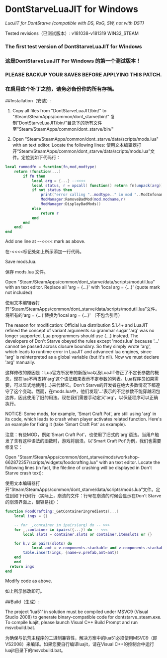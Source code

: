 # DontStarveLuaJIT for Windows
_LuaJIT for DontStarve (compatible with DS, RoG, SW, not with DST)_

Tested revisions（已测试版本）:  v181038-v181319 WIN32_STEAM

###  The first test version of DontStarveLuaJIT for Windows 

###  这是DontStarveLuaJIT For Windows 的第一个测试版本！

###  PLEASE BACKUP YOUR SAVES BEFORE APPLYING THIS PATCH. 

###  在启用这个补丁之前，请务必备份你的所有存档。

##Installation（安装）: 

1. Copy all files from "DontStarveLuaJIT/bin/" to "Steam/SteamApps/common/dont_starve/bin/"
复制"DontStarveLuaJIT/bin/"目录下的所有文件至"Steam/SteamApps/common/dont_starve/bin/"

2. Open "Steam/SteamApps/common/dont_starve/data/scripts/mods.lua" with an text editor. Locate the following lines:
使用文本编辑器打开“Steam/SteamApps/common/dont_starve/data/scripts/mods.lua”文件。定位到如下代码行：

```lua
local runmodfn = function(fn,mod,modtype)
	return (function(...)
		if fn then
			local arg = {...} --<<<<
			local status, r = xpcall( function() return fn(unpack(arg)) end, debug.traceback)
			if not status then
				print("error calling "..modtype.." in mod "..ModInfoname(mod.modname)..": \n"..r)
				ModManager:RemoveBadMod(mod.modname,r)
				ModManager:DisplayBadMods()
			else
				return r
			end
		end
	end)
end
```
Add one line at --<<<< mark as above.

在-<<<<标记处如上所示添加一行代码。

Save mods.lua. 

保存 mods.lua 文件。

Open "Steam/SteamApps/common/dont_starve/data/scripts/modutil.lua" with an text editor. Replace all 'arg = {...}' with 'local arg = {...}' (quote mark not included)

使用文本编辑器打开“Steam/SteamApps/common/dont_starve/data/scripts/modutil.lua”文件。将所有的'arg = {...}'替换为'local arg = {...}' （不包含引号）


The reason for modification: Official lua distribution 5.1.4+ and LuaJIT refined the concept of variant arguments so grammar sugar 'arg' was no longer supported. Lua programmers should use {...} instead. The developers of Don't Starve obeyed the rules except 'mods.lua' because '...' cannot be passed across closure boundary. So they simply wrote 'arg', which leads to runtime error in LuaJIT and advanced lua engines,  since 'arg' is reinterpreted as a global variable (but it's nil). Now we must declare 'arg' manually.

这样修改的原因是：Lua官方所发布的新版lua以及LuaJIT修正了不定长参数的概念，现在lua不再支持'arg'这个语法糖来表示不定参数的列表。Lua程序员如果需要，可以显式地使用{...}来代替它。Don't Starve的开发者在绝大多数情况下都遵守了这个变动。然而，在mods.lua中，他们发现'...'表示的不定参数不能穿越闭包边界，因此使用了旧的用法。现在我们需要手动定义'arg'，以保证程序可以正确执行。

NOTICE: Some mods, for example, 'Smart Craft Pot', are still using 'arg' in its code, which leads to crash when player activates related function. Here's an example for fixing it (take 'Smart Craft Pot' as example).

注意：有些MOD，例如'Smart Craft Pot'，也使用了旧式的'arg'语法。当用户触发了含有这种语法的函数时，游戏将崩溃。以'Smart Craft Pot'为例，我们也需要修复它：

 Open "Steam/SteamApps/common/dont_starve/mods/workshop-662872357/scripts/widgets/foodcrafting.lua" with an text editor. Locate the following lines (in fact, the file:line of crashing will be displayed in Don't Starve crash text):


使用文本编辑器打开“Steam/SteamApps/common/dont_starve/data/scripts/mods.lua”文件。定位到如下代码行（实际上，崩溃的文件：行号在崩溃的时候会显示在Don't Starve 的崩溃界面上，很容易找）：

```lua
function FoodCrafting:_GetContainerIngredients(...)
	local ings = {}

	-- for _,container in ipairs(arg) do -- >>>
	for _,container in ipairs({...}) do -- <<<
		local slots = container.slots or container.itemslots or {}

  	for k,v in pairs(slots) do
			local amt = v.components.stackable and v.components.stackable.stacksize or 1
    	table.insert(ings, {name=v.prefab,amt=amt})
  	end
	end
  return ings
end
```

Modify code as above.

如上所示修改即可。

##Build（生成）: 

The project 'lua51' in solution must be compiled under MSVC9 (Visual Studio 2008) to generate binary-compatible code for dontstarve_steam.exe. To compile luajit, please launch Visual C++ Build Prompt and run msvcbuild.bat.

为确保与饥荒主程序的二进制兼容性，解决方案中的lua51必须使用MSVC9（即VS2008）来编译。如果您要自行编译luajit，请在Visual C++的控制台中运行luajit目录下的msvcbuild.bat。

